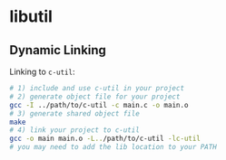 # libutil

## Dynamic Linking

Linking to `c-util`:

```bash
# 1) include and use c-util in your project
# 2) generate object file for your project
gcc -I ../path/to/c-util -c main.c -o main.o
# 3) generate shared object file
make
# 4) link your project to c-util
gcc -o main main.o -L../path/to/c-util -lc-util
# you may need to add the lib location to your PATH
```
